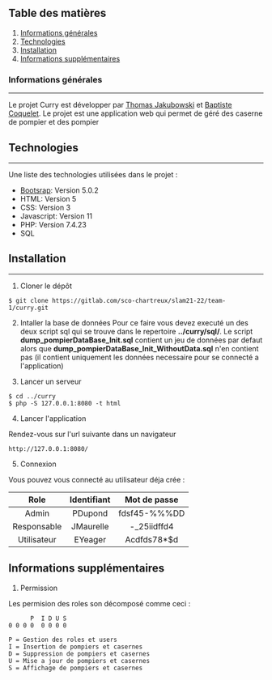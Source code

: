 ## Table des matières
1. [Informations générales](#informations-générales)
2. [Technologies](#technologies)
3. [Installation](#installation)
5. [Informations supplémentaires](#informations-supplémentaires)
### Informations générales
***
Le projet Curry est développer par [Thomas Jakubowski](https://gitlab.com/T.Jakubowski) et [Baptiste Coquelet](https://gitlab.com/B.CoQueLeT).
Le projet est une application web qui permet de géré des caserne de pompier et des pompier 
## Technologies
***
Une liste des technologies utilisées dans le projet :
* [Bootsrap](https://getbootstrap.com/docs/5.0/getting-started/introduction/): Version 5.0.2
* HTML: Version 5
* CSS: Version 3
* Javascript: Version 11
* PHP: Version 7.4.23
* SQL

## Installation
***

1. Cloner le dépôt
```
$ git clone https://gitlab.com/sco-chartreux/slam21-22/team-1/curry.git
```
2. Intaller la base de données
Pour ce faire vous devez executé un des deux script sql qui se trouve dans le repertoire **../curry/sql/**.
Le script **dump_pompierDataBase_Init.sql** contient un jeu de données par defaut alors que **dump_pompierDataBase_Init_WithoutData.sql** n'en contient pas (il contient uniquement les données necessaire pour se connecté a l'application)

3. Lancer un serveur
```
$ cd ../curry
$ php -S 127.0.0.1:8080 -t html
```

4. Lancer l'application<br/>

Rendez-vous sur l'url suivante dans un navigateur
```
http://127.0.0.1:8080/
```

5. Connexion<br/>

Vous pouvez vous connecté au utilisateur déja crée :

|      Role      | Identifiant | Mot de passe |
|:--------------:|:-----------:|:------------:|
|      Admin     |   PDupond   | fdsf45-%%%DD |
|   Responsable  |  JMaurelle  |  -_25iidffd4 |
|   Utilisateur  |   EYeager   |  Acdfds78*$d |


## Informations supplémentaires

1. Permission<br/>

Les permision des roles son décomposé comme ceci :
```
      P  I D U S
0 0 0 0	 0 0 0 0

P = Gestion des roles et users
I = Insertion de pompiers et casernes
D = Suppression de pompiers et casernes
U = Mise a jour de pompiers et casernes
S = Affichage de pompiers et casernes
```




